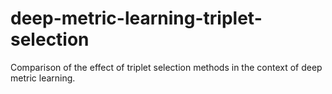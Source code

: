 # deep-metric-learning-triplet-selection
Comparison of the effect of triplet selection methods in the context  of deep metric learning.
